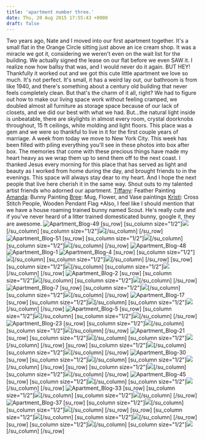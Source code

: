 ```yaml
---
title: 'apartment number three.'
date: Thu, 20 Aug 2015 17:55:43 +0000
draft: false
---
```


Two years ago, Nate and I moved into our first apartment together. It's a small flat in the Orange Circle sitting just above an ice cream shop. It was a miracle we got it, considering we weren't even on the wait list for the building. We actually signed the lease on our flat before we even SAW it. I realize now how ballsy that was, and I would never do it again. BUT HEY! Thankfully it worked out and we got this cute little apartment we love so much. It's not perfect. It's small, it has a weird lay out, our bathroom is from like 1940, and there's something about a century old building that never feels completely clean. But that's the charm of it all, right? We had to figure out how to make our living space work without feeling cramped, we doubled almost all furniture as storage space because of our lack of closets, and we did our best with what we had. But...the natural light inside is unbeatable, there are skylights in almost every room, crystal doorknobs throughout, 15 ft ceilings, white molding and light floors. This place was a gem and we were so thankful to live in it for the first couple years of marriage. A week from today we move to New York City. This week has been filled with piling everything you'll see in these photos into box after box. The memories that come with these precious things have made my heart heavy as we wrap them up to send them off to the next coast. I thanked Jesus every morning for this place that has served as light and beauty as I worked from home during the day, and brought friends to in the evenings. This space will always stay dear to my heart. And I hope the next people that live here cherish it in the same way. Shout outs to my talented artist friends who adorned our apartment. [Tiffany](http://www.tiffanywongmusicandart.com/): Feather Painting [Amanda](http://www.lettersandlens.com/design/): Bunny Painting [Bree](http://www.bumblebreeart.com/): Mug, Flower, and Vase paintings [Kristi](http://www.exittoentry.com/): Cross Stitch People, Wooden Pendant Flag *Also, I feel like I should mention that we have a house roaming trained bunny named Scout. He's really cute and if you've never heard of a litter trained domesticated bunny, google it, they are awesome. ![Apartment_Blog-49](http://djh82r8xhqebh.cloudfront.net/uploads/2015/07/Apartment_Blog-49.jpg) \[su\_row\] \[su\_column size="1/2"\]![](http://djh82r8xhqebh.cloudfront.net/uploads/2015/07/Apartment_Blog-53.jpg)\[/su\_column\] \[su\_column size="1/2"\]![](http://djh82r8xhqebh.cloudfront.net/uploads/2015/07/Apartment_Blog-50.jpg)\[/su\_column\] \[/su\_row\] ![Apartment_Blog-51](http://djh82r8xhqebh.cloudfront.net/uploads/2015/07/Apartment_Blog-51.jpg) \[su\_row\] \[su\_column size="1/2"\]![](http://djh82r8xhqebh.cloudfront.net/uploads/2015/07/Apartment_Blog-54.jpg)\[/su\_column\] \[su\_column size="1/2"\]![](http://djh82r8xhqebh.cloudfront.net/uploads/2015/07/Apartment_Blog-52.jpg)\[/su\_column\] \[/su\_row\] ![Apartment_Blog-48](http://djh82r8xhqebh.cloudfront.net/uploads/2015/07/Apartment_Blog-48.jpg) ![Apartment_Blog-1](http://djh82r8xhqebh.cloudfront.net/uploads/2015/07/Apartment_Blog-1.jpg) ![Apartment_Blog-4](http://djh82r8xhqebh.cloudfront.net/uploads/2015/07/Apartment_Blog-4.jpg) \[su\_row\] \[su\_column size="1/2"\]![](http://djh82r8xhqebh.cloudfront.net/uploads/2015/07/Apartment_Blog-3.jpg)\[/su\_column\] \[su\_column size="1/2"\]![](http://djh82r8xhqebh.cloudfront.net/uploads/2015/07/Apartment_Blog-12.jpg)\[/su\_column\] \[/su\_row\] \[su\_row\] \[su\_column size="1/2"\]![](http://djh82r8xhqebh.cloudfront.net/uploads/2015/07/Apartment_Blog-11.jpg)\[/su\_column\] \[su\_column size="1/2"\]![](http://djh82r8xhqebh.cloudfront.net/uploads/2015/08/Apartment-56.jpg)\[/su\_column\] \[/su\_row\] ![Apartment_Blog-2](http://djh82r8xhqebh.cloudfront.net/uploads/2015/07/Apartment_Blog-2.jpg) \[su\_row\] \[su\_column size="1/2"\]![](http://djh82r8xhqebh.cloudfront.net/uploads/2015/07/Apartment_Blog-10.jpg)\[/su\_column\] \[su\_column size="1/2"\]![](http://djh82r8xhqebh.cloudfront.net/uploads/2015/07/Apartment_Blog-9.jpg)\[/su\_column\] \[/su\_row\] ![Apartment_Blog-7](http://djh82r8xhqebh.cloudfront.net/uploads/2015/07/Apartment_Blog-7.jpg) \[su\_row\] \[su\_column size="1/2"\]![](http://djh82r8xhqebh.cloudfront.net/uploads/2015/07/Apartment_Blog-8.jpg)\[/su\_column\] \[su\_column size="1/2"\]![](http://djh82r8xhqebh.cloudfront.net/uploads/2015/07/Apartment_Blog-6.jpg)\[/su\_column\] \[/su\_row\] ![Apartment_Blog-17](http://djh82r8xhqebh.cloudfront.net/uploads/2015/07/Apartment_Blog-17.jpg) \[su\_row\] \[su\_column size="1/2"\]![](http://djh82r8xhqebh.cloudfront.net/uploads/2015/07/Apartment_Blog-15.jpg)\[/su\_column\] \[su\_column size="1/2"\]![](http://djh82r8xhqebh.cloudfront.net/uploads/2015/07/Apartment_Blog-16.jpg)\[/su\_column\] \[/su\_row\] ![Apartment_Blog-5](http://djh82r8xhqebh.cloudfront.net/uploads/2015/07/Apartment_Blog-5.jpg) \[su\_row\] \[su\_column size="1/2"\]![](http://djh82r8xhqebh.cloudfront.net/uploads/2015/07/Apartment_Blog-13.jpg)\[/su\_column\] \[su\_column size="1/2"\]![](http://djh82r8xhqebh.cloudfront.net/uploads/2015/07/Apartment_Blog-14.jpg)\[/su\_column\] \[/su\_row\] ![Apartment_Blog-23](http://djh82r8xhqebh.cloudfront.net/uploads/2015/07/Apartment_Blog-23.jpg) \[su\_row\] \[su\_column size="1/2"\]![](http://djh82r8xhqebh.cloudfront.net/uploads/2015/07/Apartment_Blog-26.jpg)\[/su\_column\] \[su\_column size="1/2"\]![](http://djh82r8xhqebh.cloudfront.net/uploads/2015/07/Apartment_Blog-27.jpg)\[/su\_column\] \[/su\_row\] ![Apartment_Blog-21](http://djh82r8xhqebh.cloudfront.net/uploads/2015/07/Apartment_Blog-21.jpg) \[su\_row\] \[su\_column size="1/2"\]![](http://djh82r8xhqebh.cloudfront.net/uploads/2015/07/Apartment_Blog-35.jpg)\[/su\_column\] \[su\_column size="1/2"\]![](http://djh82r8xhqebh.cloudfront.net/uploads/2015/07/Apartment_Blog-25.jpg)\[/su\_column\] \[/su\_row\] \[su\_row\] \[su\_column size="1/2"\]![](http://djh82r8xhqebh.cloudfront.net/uploads/2015/07/Apartment_Blog-18.jpg)\[/su\_column\] \[su\_column size="1/2"\]![](http://djh82r8xhqebh.cloudfront.net/uploads/2015/07/Apartment_Blog-20.jpg)\[/su\_column\] \[/su\_row\] ![Apartment_Blog-30](http://djh82r8xhqebh.cloudfront.net/uploads/2015/07/Apartment_Blog-30.jpg) \[su\_row\] \[su\_column size="1/2"\]![](http://djh82r8xhqebh.cloudfront.net/uploads/2015/07/Apartment_Blog-44.jpg)\[/su\_column\] \[su\_column size="1/2"\]![](http://djh82r8xhqebh.cloudfront.net/uploads/2015/07/Apartment_Blog-29.jpg)\[/su\_column\] \[/su\_row\] \[su\_row\] \[su\_column size="1/2"\]![](http://djh82r8xhqebh.cloudfront.net/uploads/2015/07/Apartment_Blog-31.jpg)\[/su\_column\] \[su\_column size="1/2"\]![](http://djh82r8xhqebh.cloudfront.net/uploads/2015/07/Apartment_Blog-46.jpg)\[/su\_column\] \[/su\_row\] ![Apartment_Blog-45](http://djh82r8xhqebh.cloudfront.net/uploads/2015/07/Apartment_Blog-45.jpg) \[su\_row\] \[su\_column size="1/2"\]![](http://djh82r8xhqebh.cloudfront.net/uploads/2015/07/Apartment_Blog-47.jpg)\[/su\_column\] \[su\_column size="1/2"\]![](http://djh82r8xhqebh.cloudfront.net/uploads/2015/07/Apartment_Blog-55.jpg)\[/su\_column\] \[/su\_row\] ![Apartment_Blog-33](http://djh82r8xhqebh.cloudfront.net/uploads/2015/07/Apartment_Blog-33.jpg) \[su\_row\] \[su\_column size="1/2"\]![](http://djh82r8xhqebh.cloudfront.net/uploads/2015/07/Apartment_Blog-34.jpg)\[/su\_column\] \[su\_column size="1/2"\]![](http://djh82r8xhqebh.cloudfront.net/uploads/2015/07/Apartment_Blog-38.jpg)\[/su\_column\] \[/su\_row\] ![Apartment_Blog-37](http://djh82r8xhqebh.cloudfront.net/uploads/2015/07/Apartment_Blog-37.jpg) \[su\_row\] \[su\_column size="1/2"\]![](http://djh82r8xhqebh.cloudfront.net/uploads/2015/07/Apartment_Blog-32.jpg)\[/su\_column\] \[su\_column size="1/2"\]![](http://djh82r8xhqebh.cloudfront.net/uploads/2015/07/Apartment_Blog-39.jpg)\[/su\_column\] \[/su\_row\] \[su\_row\] \[su\_column size="1/2"\]![](http://djh82r8xhqebh.cloudfront.net/uploads/2015/07/Apartment_Blog-40.jpg)\[/su\_column\] \[su\_column size="1/2"\]![](http://djh82r8xhqebh.cloudfront.net/uploads/2015/07/Apartment_Blog-42.jpg)\[/su\_column\] \[/su\_row\] \[su\_row\] \[su\_column size="1/2"\]![](http://djh82r8xhqebh.cloudfront.net/uploads/2015/08/Apartment-57.jpg)\[/su\_column\] \[su\_column size="1/2"\]![](http://djh82r8xhqebh.cloudfront.net/uploads/2015/08/Apartment-58.jpg)\[/su\_column\] \[/su\_row\]